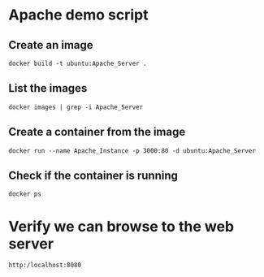 # Apache demo script

## Create an image
```
docker build -t ubuntu:Apache_Server .
```

## List the images
```
docker images | grep -i Apache_Server
```

## Create a container from the image
```
docker run --name Apache_Instance -p 3000:80 -d ubuntu:Apache_Server
```

## Check if the container is running
```
docker ps
```

# Verify we can browse to the web server
```
http:/localhost:8080
```